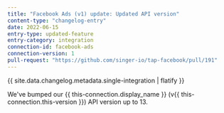 ```yaml
---
title: "Facebook Ads (v1) update: Updated API version"
content-type: "changelog-entry"
date: 2022-06-15
entry-type: updated-feature
entry-category: integration
connection-id: facebook-ads
connection-version: 1
pull-request: "https://github.com/singer-io/tap-facebook/pull/191"
---
```

{{ site.data.changelog.metadata.single-integration | flatify }}

We've bumped our {{ this-connection.display_name }} (v{{ this-connection.this-version }}) API version up to 13.